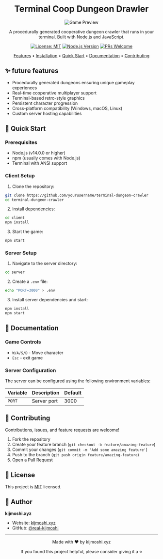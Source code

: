 <div align="center">

# Terminal Coop Dungeon Drawler

![Game Preview](https://via.placeholder.com/600x300)

A procedurally generated cooperative dungeon crawler that runs in your terminal.
Built with Node.js and JavaScript.

[![License: MIT](https://img.shields.io/badge/License-MIT-yellow.svg)](https://opensource.org/licenses/MIT)
[![Node.js Version](https://img.shields.io/badge/node-%3E%3D%2014.0.0-brightgreen)](https://nodejs.org)
[![PRs Welcome](https://img.shields.io/badge/PRs-welcome-brightgreen.svg)](http://makeapullrequest.com)

[Features](#features) •
[Installation](#installation) •
[Quick Start](#quick-start) •
[Documentation](#documentation) •
[Contributing](#contributing)

</div>

## ✨ future features

- Procedurally generated dungeons ensuring unique gameplay experiences
- Real-time cooperative multiplayer support
- Terminal-based retro-style graphics
- Persistent character progression
- Cross-platform compatibility (Windows, macOS, Linux)
- Custom server hosting capabilities

## 🚀 Quick Start

### Prerequisites

- Node.js (v14.0.0 or higher)
- npm (usually comes with Node.js)
- Terminal with ANSI support

### Client Setup

1. Clone the repository:
```bash
git clone https://github.com/yourusername/terminal-dungeon-crawler
cd terminal-dungeon-crawler
```

2. Install dependencies:
```bash
cd client
npm install
```

3. Start the game:
```bash
npm start
```

### Server Setup

1. Navigate to the server directory:
```bash
cd server
```

2. Create a `.env` file:
```bash
echo "PORT=3000" > .env
```

3. Install server dependencies and start:
```bash
npm install
npm start
```

## 📖 Documentation

### Game Controls

- `W/A/S/D` - Move character
- `Esc` - exit game

### Server Configuration

The server can be configured using the following environment variables:

| Variable | Description | Default |
|----------|-------------|---------|
| `PORT` | Server port | 3000 |


## 🤝 Contributing

Contributions, issues, and feature requests are welcome!

1. Fork the repository
2. Create your feature branch (`git checkout -b feature/amazing-feature`)
3. Commit your changes (`git commit -m 'Add some amazing feature'`)
4. Push to the branch (`git push origin feature/amazing-feature`)
5. Open a Pull Request

## 📝 License

This project is [MIT](https://opensource.org/licenses/MIT) licensed.

## 👤 Author

**kijmoshi.xyz**

- Website: [kijmoshi.xyz](https://kijmoshi.xyz)
- GitHub: [@real-kijmoshi](https://github.com/real-kijmoshi)

---

<div align="center">
Made with ❤️ by kijmoshi.xyz

If you found this project helpful, please consider giving it a ⭐️
</div>